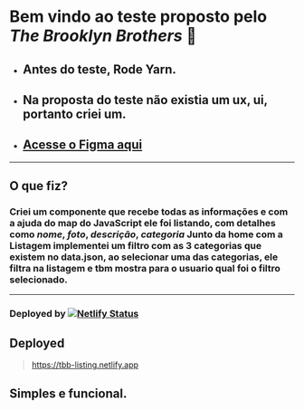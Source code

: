 # Bem vindo ao teste proposto pelo *The Brooklyn Brothers* 🚀

- ## Antes do teste, Rode Yarn.
- ## Na proposta do teste não existia um ux, ui, portanto criei um.
- ## [Acesse o Figma aqui ](https://www.figma.com/file/II3f6YZhuGXYDQi8VTfUfw/Portfolio?node-id=1119%3A2)

---
## O que fiz?
### Criei um componente que recebe todas as informações e com a ajuda do **map** do JavaScript ele foi listando, com detalhes como *nome*, *foto*, *descrição*, *categoria* Junto da home com a Listagem implementei um filtro com as 3 categorias que existem no data.json, ao selecionar uma das categorias, ele filtra na listagem e tbm mostra para o usuario qual foi o filtro selecionado.

---

### Deployed by [![Netlify Status](https://api.netlify.com/api/v1/badges/b145ab5e-a8b1-4f88-9a5c-36bee382caef/deploy-status)](https://app.netlify.com/sites/tbb-listing/deploys)

## Deployed 
> https://tbb-listing.netlify.app
## Simples e funcional.
